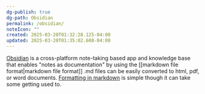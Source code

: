 ```yaml
---
dg-publish: true
dg-path: Obsidian
permalink: /obsidian/
noteIcon: ""
created: 2025-03-20T01:32:28.125-04:00
updated: 2025-03-20T01:35:02.608-04:00
---
```


[Obsidian](https://obsidian.md) is a cross-platform note-taking based app and knowledge base that enables "notes as documentation" by using the [[markdown file format\|markdown file format]] .md files can be easily converted to html, pdf, or word documents. [Formatting in markdown](https://www.markdownguide.org/basic-syntax/) is simple though it can take some getting used to.
